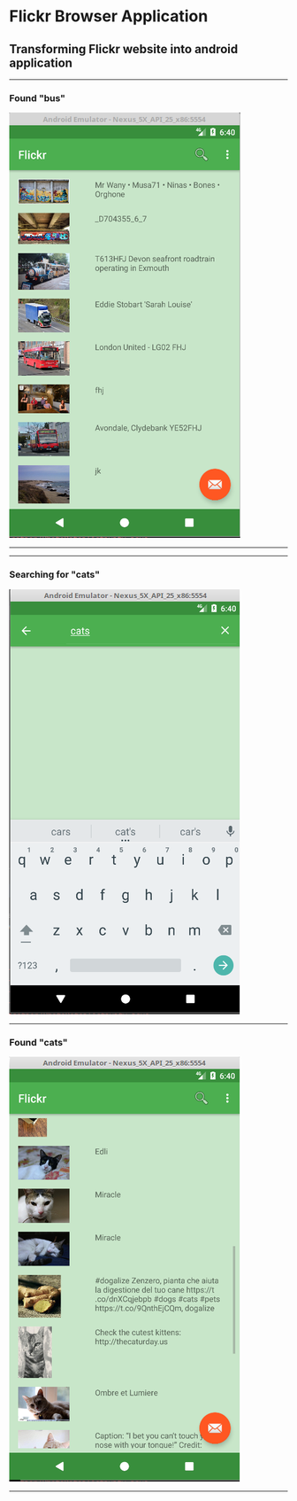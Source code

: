 # Flickr Browser Application
## Transforming Flickr website into android application

***

### Found "bus"

<img src="app/src/main/res/screenshots/cars_found.png">

***

***

### Searching for "cats"

<img src="app/src/main/res/screenshots/cats_search.png">

***

###  Found "cats"

<img src="app/src/main/res/screenshots/cats_found.png">

***
